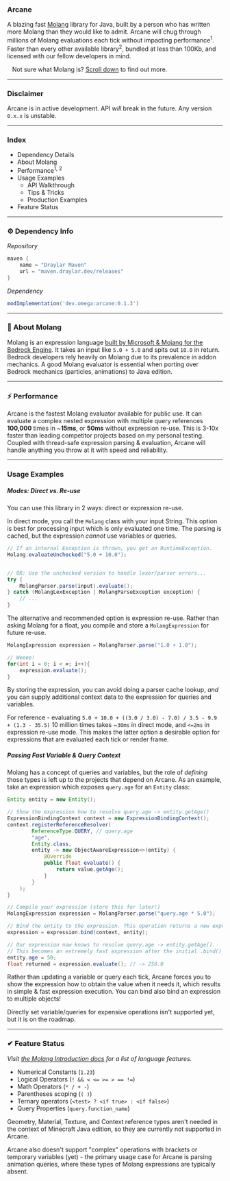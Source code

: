 ### Arcane

A blazing fast [Molang](https://learn.microsoft.com/en-us/minecraft/creator/reference/content/molangreference/examples/molangconcepts/molangintroduction) library for Java, built by a person who has written more Molang than they would like to admit.
Arcane will chug through millions of Molang evaluations each tick without impacting performance<sup>1</sup>.
Faster than every other available library<sup>2</sup>, bundled at less than 100Kb, and licensed with our fellow developers in mind.

&nbsp;&nbsp;&nbsp;Not sure what Molang is? [Scroll down]() to find out more.

---

### Disclaimer

Arcane is in active development. API *will* break in the future. Any version `0.x.x` is unstable.

---

### Index

- Dependency Details
- About Molang
- Performance<sup>1, 2</sup>
- Usage Examples
  - API Walkthrough 
  - Tips & Tricks
  - Production Examples
- Feature Status

---

### ⚙ Dependency Info

*Repository*
```groovy
maven {
    name = "Draylar Maven"
    url = "maven.draylar.dev/releases"
}
```

*Dependency*
```groovy
modImplementation('dev.omega:arcane:0.1.3')
```

---

### 📜 About Molang

Molang is an expression language [built by Microsoft & Mojang for the Bedrock Engine](https://learn.microsoft.com/en-us/minecraft/creator/reference/content/molangreference/examples/molangconcepts/molangintroduction). 
It takes an input like `5.0 + 5.0` and spits out `10.0` in return. Bedrock developers rely heavily on Molang due to its prevalence in
addon mechanics. A good Molang evaluator is essential when porting over Bedrock mechanics (particles, animations) to Java edition.

---

### ⚡ Performance

Arcane is the fastest Molang evaluator available for public use. 
It can evaluate a complex nested expression with multiple query references __100,000__ times in ~__15ms__, or **50ms** without expression re-use.
This is 3-10x faster than leading competitor projects based on my personal testing. Coupled with thread-safe expression parsing & evaluation, 
Arcane will handle anything you throw at it with speed and reliability.

---

### Usage Examples

##### Modes: Direct vs. Re-use

You can use this library in 2 ways: direct or expression re-use.

In direct mode, you call the `Molang` class with your input String. 
This option is best for processing input which is only evaluated one time. 
The parsing is cached, but the expression *cannot* use variables or queries. 

```java
// If an internal Exception is thrown, you get an RuntimeException.
Molang.evaluateUnchecked("5.0 + 10.0");


// OR: Use the unchecked version to handle lexer/parser errors...
try {
    MolangParser.parse(input).evaluate();
} catch (MolangLexException | MolangParseException exception) {
    // ...
}
```

The alternative and recommended option is expression re-use. 
Rather than asking Molang for a float, you compile and store a `MolangExpression` for future re-use.

```java
MolangExpression expression = MolangParser.parse("1.0 + 1.0");

// Weeee!
for(int i = 0; i < ∞; i++){
    expression.evaluate();
}
```

By storing the expression, you can avoid doing a parser cache lookup, *and* you can supply additional context 
data to the expression for queries and variables. 

For reference - evaluating `5.0 + 10.0 + ((3.0 / 3.0) - 7.0) / 3.5 - 9.9 + (1.3 - 35.5)` 10 million times takes ~`30ms` in direct mode,
and `<=2ms` in expression re-use mode. This makes the latter option a desirable option for expressions that are evaluated each tick
or render frame.

##### Passing Fast Variable & Query Context

Molang has a concept of queries and variables, but the role of *defining* those types is left up to the projects that depend on Arcane.
As an example, take an expression which exposes `query.age` for an `Entity` class:

```java
Entity entity = new Entity();

// Show the expression how to resolve query.age -> entity.getAge()
ExpressionBindingContext context = new ExpressionBindingContext();
context.registerReferenceResolver(
        ReferenceType.QUERY, // query.age
        "age",
        Entity.class,
        entity -> new ObjectAwareExpression<>(entity) {
            @Override
            public float evaluate() {
                return value.getAge();
            }
        }
    );
}

// Compile your expression (store this for later!)
MolangExpression expression = MolangParser.parse("query.age * 5.0");

// Bind the entity to the expression. This operation returns a new expression instance.
expression = expression.bind(context, entity);

// Our expression now knows to resolve query.age -> entity.getAge(). 
// This becomes an extremely fast expression after the initial .bind() call.
entity.age = 50;
float returned = expression.evaluate(); // -> 250.0
```

Rather than updating a variable or query each tick, Arcane forces you to show the expression how to obtain the value when it needs it,
which results in simple & fast expression execution. You can bind also bind an expression to multiple objects!

Directly set variable/queries for expensive operations isn't supported yet, but it is on the roadmap.

---

### ✔ Feature Status

*Visit [the Molang Introduction docs](https://learn.microsoft.com/en-us/minecraft/creator/reference/content/molangreference/examples/molangconcepts/molangintroduction) for a list of language features.*

- Numerical Constants (`1.23`)
- Logical Operators (`! && < <= >= > == !=`)
- Math Operators (`* / + -`)
- Parentheses scoping (`( )`)
- Ternary operators (`<test> ? <if true> : <if false>`)
- Query Properties (`query.function_name`)

Geometry, Material, Texture, and Context reference types aren't needed in the context of Minecraft Java edition, so they are currently not supported in Arcane.

Arcane also doesn't support "complex" operations with brackets or temporary variables (yet) - the primary usage case for Arcane
is parsing animation queries, where these types of Molang expressions are typically absent.